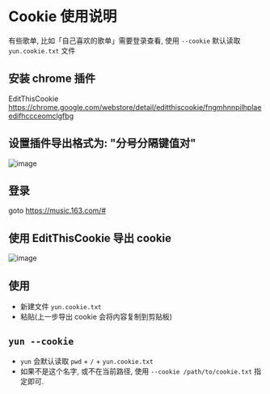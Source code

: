 # Cookie 使用说明

有些歌单, 比如「自己喜欢的歌单」需要登录查看, 使用 `--cookie` 默认读取 `yun.cookie.txt` 文件

## 安装 chrome 插件

EditThisCookie https://chrome.google.com/webstore/detail/editthiscookie/fngmhnnpilhplaeedifhccceomclgfbg

## 设置插件导出格式为: "分号分隔键值对"

![image](https://user-images.githubusercontent.com/4067115/196025515-9b0ced9f-1c59-4f9c-9462-033e8d1d08da.png)

## 登录

goto https://music.163.com/#

## 使用 EditThisCookie 导出 cookie

![image](https://user-images.githubusercontent.com/4067115/165077111-7e64438d-1afa-43ef-84f7-2127f92354b1.png)

## 使用

- 新建文件 `yun.cookie.txt`
- 粘贴(上一步导出 cookie 会将内容复制到剪贴板)

## `yun --cookie`

- `yun` 会默认读取 `pwd` + `/` + `yun.cookie.txt`
- 如果不是这个名字, 或不在当前路径, 使用 `--cookie /path/to/cookie.txt` 指定即可.
